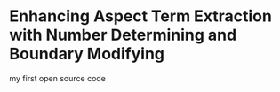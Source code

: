 # Enhancing Aspect Term Extraction with Number Determining and Boundary Modifying
my first open source code
